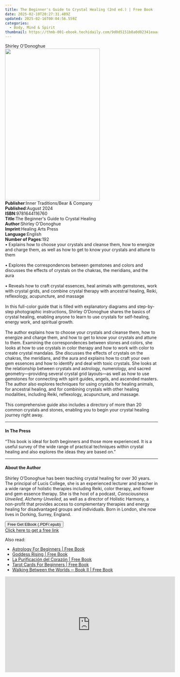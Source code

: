 ```yaml
---
title: The Beginner's Guide to Crystal Healing (2nd ed.) | Free Book
date: 2025-02-10T20:27:31.489Z
updated: 2025-02-16T00:04:56.559Z
categories:
  - Body, Mind & Spirit
thumbnail: https://thmb-001-ebook.techidaily.com/9d0d5151b8a0d02341eaaae51c966977f45425a485d22e099786485dc805af34.jpg
---
```

<main id="book-container">
  <div class="flex flex-col">
    <div class="book-brief flex-1 py-6 px-4 sm:p-6 md:py-10 md:px-8">
      <!-- brief-->
      <div class="book-brief-main">Shirley O'Donoghue</div>
    </div>
    <div
      class="book-meta-info flex-1 grid gap-4 col-start-1 col-end-3 row-start-1 sm:mb-6 sm:grid-cols-4 lg:gap-6 lg:col-start-2 lg:row-end-6 lg:row-span-6 lg:mb-0"
    >
      <div
        class="book-meta-info-left place-content-center mt-4 p-4 text-sm leading-6 col-start-2 col-span-2 dark:text-slate-400"
      >
        <img
          class="w-full h-500 object-cover rounded-lg sm:h-255 sm:col-span-2 lg:col-span-full"
          src="https://img-001-ebook.techidaily.com/6f6781304c4d039690f18bdb967f0073d9f6dc86a5753aafc4bc55123cd83322.jpg"
          alt=""
          width="312"
          height="500"
        />
      </div>
      <div
        class="book-meta-info-right mt-2 col-start-1 row-start-2 col-span-3 self-center"
      >
        <!-- meta data  -->
        <div class="flex flex-col px-4 md:px-8">
          <div class="flex-1">
            <strong>Publisher</strong>:<span class="px-2"
              >Inner Traditions/Bear &amp; Company</span
            >
          </div>
          <div class="flex-1">
            <strong>Published</strong>:<span class="px-2">August 2024</span>
          </div>
          <div class="flex-1">
            <strong>ISBN</strong>:<span class="px-2">9781644116760</span>
          </div>
          <div class="flex-1">
            <strong>Title</strong>:<span class="px-2"
              >The Beginner&#39;s Guide to Crystal Healing</span
            >
          </div>
          <div class="flex-1">
            <strong>Author</strong>:<span class="px-2"
              >Shirley O&#39;Donoghue</span
            >
          </div>
          <div class="flex-1">
            <strong>Imprint</strong>:<span class="px-2"
              >Healing Arts Press</span
            >
          </div>
          <div class="flex-1">
            <strong>Language</strong>:<span class="px-2">English</span>
          </div>
          <div class="flex-1">
            <strong>Number of Pages</strong>:<span class="px-2">192</span>
          </div>
        </div>
      </div>
    </div>
    <div class="book-description flex-1 py-6 px-4 sm:p-6 md:py-10 md:px-8">
      <div class="book-description-main">
        <div accordion-content="" id="description">
          • Explains how to choose your crystals and cleanse them, how to
          energize and charge them, as well as how to get to know your crystals
          and attune to them<br /><br />• Explores the correspondences between
          gemstones and colors and discusses the effects of crystals on the
          chakras, the meridians, and the aura<br /><br />• Reveals how to craft
          crystal essences, heal animals with gemstones, work with crystal
          grids, and combine crystal therapy with ancestral healing, Reiki,
          reflexology, acupuncture, and massage<br /><br />In this full-color
          guide that is filled with explanatory diagrams and step-by-step
          photographic instructions, Shirley O’Donoghue shares the basics of
          crystal healing, enabling anyone to learn to use crystals for
          self-healing, energy work, and spiritual growth.<br /><br />The author
          explains how to choose your crystals and cleanse them, how to energize
          and charge them, and how to get to know your crystals and attune to
          them. Examining the correspondences between stones and colors, she
          looks at how to use crystals in color therapy and how to work with
          color to create crystal mandalas. She discusses the effects of
          crystals on the chakras, the meridians, and the aura and explains how
          to craft your own gem essences and how to identify and deal with toxic
          crystals. She looks at the relationship between crystals and
          astrology, numerology, and sacred geometry—providing several crystal
          grid layouts—as well as how to use gemstones for connecting with
          spirit guides, angels, and ascended masters. The author also explores
          techniques for using crystals for healing animals, for ancestral
          healing, and for combining crystals with other healing modalities,
          including Reiki, reflexology, acupuncture, and massage.<br /><br />This
          comprehensive guide also includes a directory of more than 20 common
          crystals and stones, enabling you to begin your crystal healing
          journey right away.
        </div>
        <div class="accordion-fader"></div>
      </div>
    </div>
    <div class="book-excerpts flex-1 py-6 px-4 sm:p-6 md:py-10 md:px-8">
      <!-- excerpts-->
      <div class="book-excerpts-main">
        <hr />
        <h4 class="placeholder placeholder-heading">
          <span>In The Press</span>
        </h4>
        <p>
          “This book is ideal for both beginners and those more experienced. It
          is a useful survey of the wide range of practical techniques within
          crystal healing and also explores the ideas they are based on.”
        </p>
      </div>
    </div>
    <div class="book-about-author flex-1 py-6 px-4 sm:p-6 md:py-10 md:px-8">
      <!-- about author-->
      <div class="book-main-author-main">
        <hr />
        <h4 class="placeholder placeholder-heading">
          <span>About the Author</span>
        </h4>
        <p>
          Shirley O’Donoghue has been teaching crystal healing for over 30
          years. The principal of Lucis College, she is an experienced lecturer
          and teacher in a wide range of holistic therapies including Reiki,
          color therapy, and flower and gem essence therapy. She is the host of
          a podcast, <i>Consciousness Unveiled, Alchemy Unveiled</i>, as well as
          a director of Holistic Harmony, a non-profit that provides access to
          complementary therapies and energy healing for disadvantaged groups
          and individuals. Born in London, she now lives in Dorking, Surrey,
          England.
        </p>
      </div>
    </div>
    <div class="book-free-get flex-1 py-6 px-4 sm:p-6 md:py-10 md:px-8">
      <button
        id="btn-free-get"
        class="bg-blue-500 hover:bg-blue-700 text-white font-bold py-2 px-4 rounded"
      >
        Free Get EBook (.PDF/.epub)
      </button>
      <div id="countdown-display" class="px-2 text-lg mt-2"></div>
      <a
        id="free-link"
        class="hidden bg-blue-500 hover:bg-blue-700 text-white font-bold py-2 px-4 rounded"
        href="https://www.ebooks.com/en-us/book/211241247/the-beginner-s-guide-to-crystal-healing/shirley-o-donoghue/"
        target="_blank"
        >Click here to get a free link</a
      >
    </div>
    <script>
      let countdownTime = 0;
      let countdownInterval = null;
      document
        .getElementById('btn-free-get')
        .addEventListener('click', startCountdown);
      function startCountdown() {
        countdownTime = new Date().getTime() + 60000 * 3;
        countdownInterval = setInterval(updateCountdown, 1000);
        document.getElementById('btn-free-get').disabled = true;
        document
          .getElementById('btn-free-get')
          .classList.add('bg-gray-500', 'cursor-not-allowed');
      }
      function updateCountdown() {
        let currentTime = new Date().getTime();
        let timeLeft = countdownTime - currentTime;
        let secondsLeft = Math.floor(timeLeft / 1000);
        document.getElementById('countdown-display').innerHTML =
          `Remaining time: ${secondsLeft} seconds.`;
        if (secondsLeft <= 0) {
          clearInterval(countdownInterval);
          document.getElementById('btn-free-get').classList.add('hidden');
          document.getElementById('free-link').classList.remove('hidden');
          document.getElementById('countdown-display').innerHTML = '';
        }
      }
    </script>
  </div>
</main>

<ins class="adsbygoogle"
      style="display:block"
      data-ad-client="ca-pub-7571918770474297"
      data-ad-slot="8358498916"
      data-ad-format="auto"
      data-full-width-responsive="true"></ins>
    

<span class="atpl-alsoreadstyle">Also read:</span>
<div><ul>
<li><a href="https://novels-ebooks.techidaily.com/209848608-9781681274270-astrology-for-beginners/"><u>Astrology For Beginners | Free Book</u></a></li>
<li><a href="https://novels-ebooks.techidaily.com/209848358-9781788085403-goddess-rising/"><u>Goddess Rising | Free Book</u></a></li>
<li><a href="https://novels-ebooks.techidaily.com/209848737-9781618130945-la-purificacion-del-corazon/"><u>La Purificación del Corazón | Free Book</u></a></li>
<li><a href="https://novels-ebooks.techidaily.com/209848611-9781681274539-tarot-cards-for-beginners/"><u>Tarot Cards For Beginners | Free Book</u></a></li>
<li><a href="https://novels-ebooks.techidaily.com/209848453-9781772570953-walking-between-the-worlds-book-ii/"><u>Walking Between the Worlds ─ Book II | Free Book</u></a></li>
</ul></div>

<!-- affiliate ads begin -->
<iframe width="560" height="315" src="https://www.youtube.com/embed/NC0rdKEQ98o?si=HYgqC8CxF_WTO5if" title="YouTube video player" frameborder="0" allow="accelerometer; autoplay; clipboard-write; encrypted-media; gyroscope; picture-in-picture; web-share" referrerpolicy="strict-origin-when-cross-origin" allowfullscreen></iframe>
<!-- affiliate ads end -->

